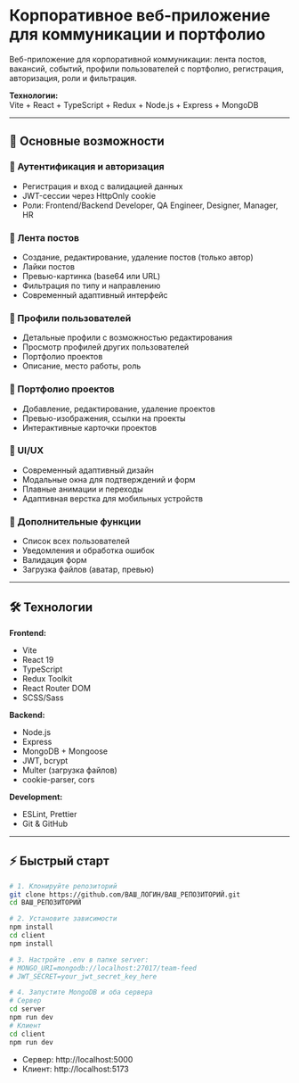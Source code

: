 # Корпоративное веб-приложение для коммуникации и портфолио

Веб-приложение для корпоративной коммуникации: лента постов, вакансий, событий, профили пользователей с портфолио, регистрация, авторизация, роли и фильтрация.

**Технологии:**  
Vite + React + TypeScript + Redux + Node.js + Express + MongoDB

---

## 🚀 Основные возможности

### 🔐 Аутентификация и авторизация
- Регистрация и вход с валидацией данных
- JWT-сессии через HttpOnly cookie
- Роли: Frontend/Backend Developer, QA Engineer, Designer, Manager, HR

### 📝 Лента постов
- Создание, редактирование, удаление постов (только автор)
- Лайки постов
- Превью-картинка (base64 или URL)
- Фильтрация по типу и направлению
- Современный адаптивный интерфейс

### 👤 Профили пользователей
- Детальные профили с возможностью редактирования
- Просмотр профилей других пользователей
- Портфолио проектов
- Описание, место работы, роль

### 💼 Портфолио проектов
- Добавление, редактирование, удаление проектов
- Превью-изображения, ссылки на проекты
- Интерактивные карточки проектов

### 🎨 UI/UX
- Современный адаптивный дизайн
- Модальные окна для подтверждений и форм
- Плавные анимации и переходы
- Адаптивная верстка для мобильных устройств

### 🔧 Дополнительные функции
- Список всех пользователей
- Уведомления и обработка ошибок
- Валидация форм
- Загрузка файлов (аватар, превью)

---

## 🛠️ Технологии

**Frontend:**
- Vite
- React 19
- TypeScript
- Redux Toolkit
- React Router DOM
- SCSS/Sass

**Backend:**
- Node.js
- Express
- MongoDB + Mongoose
- JWT, bcrypt
- Multer (загрузка файлов)
- cookie-parser, cors

**Development:**
- ESLint, Prettier
- Git & GitHub

---

## ⚡ Быстрый старт

```bash
# 1. Клонируйте репозиторий
git clone https://github.com/ВАШ_ЛОГИН/ВАШ_РЕПОЗИТОРИЙ.git
cd ВАШ_РЕПОЗИТОРИЙ

# 2. Установите зависимости
npm install
cd client
npm install

# 3. Настройте .env в папке server:
# MONGO_URI=mongodb://localhost:27017/team-feed
# JWT_SECRET=your_jwt_secret_key_here

# 4. Запустите MongoDB и оба сервера
# Сервер
cd server
npm run dev
# Клиент
cd client
npm run dev
```

- Сервер: http://localhost:5000  
- Клиент: http://localhost:5173
